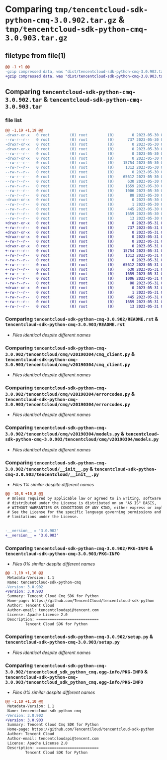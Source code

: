# Comparing `tmp/tencentcloud-sdk-python-cmq-3.0.902.tar.gz` & `tmp/tencentcloud-sdk-python-cmq-3.0.903.tar.gz`

## filetype from file(1)

```diff
@@ -1 +1 @@
-gzip compressed data, was "dist/tencentcloud-sdk-python-cmq-3.0.902.tar", last modified: Tue May 30 00:19:46 2023, max compression
+gzip compressed data, was "dist/tencentcloud-sdk-python-cmq-3.0.903.tar", last modified: Wed May 31 02:07:55 2023, max compression
```

## Comparing `tencentcloud-sdk-python-cmq-3.0.902.tar` & `tencentcloud-sdk-python-cmq-3.0.903.tar`

### file list

```diff
@@ -1,19 +1,19 @@
-drwxr-xr-x   0 root         (0) root         (0)        0 2023-05-30 00:19:46.000000 tencentcloud-sdk-python-cmq-3.0.902/
--rw-r--r--   0 root         (0) root         (0)      737 2023-05-30 00:19:44.000000 tencentcloud-sdk-python-cmq-3.0.902/README.rst
-drwxr-xr-x   0 root         (0) root         (0)        0 2023-05-30 00:19:46.000000 tencentcloud-sdk-python-cmq-3.0.902/tencentcloud/
-drwxr-xr-x   0 root         (0) root         (0)        0 2023-05-30 00:19:46.000000 tencentcloud-sdk-python-cmq-3.0.902/tencentcloud/cmq/
--rw-r--r--   0 root         (0) root         (0)        0 2023-05-30 00:19:44.000000 tencentcloud-sdk-python-cmq-3.0.902/tencentcloud/cmq/__init__.py
-drwxr-xr-x   0 root         (0) root         (0)        0 2023-05-30 00:19:46.000000 tencentcloud-sdk-python-cmq-3.0.902/tencentcloud/cmq/v20190304/
--rw-r--r--   0 root         (0) root         (0)    15754 2023-05-30 00:19:44.000000 tencentcloud-sdk-python-cmq-3.0.902/tencentcloud/cmq/v20190304/cmq_client.py
--rw-r--r--   0 root         (0) root         (0)     1312 2023-05-30 00:19:44.000000 tencentcloud-sdk-python-cmq-3.0.902/tencentcloud/cmq/v20190304/errorcodes.py
--rw-r--r--   0 root         (0) root         (0)        0 2023-05-30 00:19:44.000000 tencentcloud-sdk-python-cmq-3.0.902/tencentcloud/cmq/v20190304/__init__.py
--rw-r--r--   0 root         (0) root         (0)    65612 2023-05-30 00:19:44.000000 tencentcloud-sdk-python-cmq-3.0.902/tencentcloud/cmq/v20190304/models.py
--rw-r--r--   0 root         (0) root         (0)      630 2023-05-30 00:19:44.000000 tencentcloud-sdk-python-cmq-3.0.902/tencentcloud/__init__.py
--rw-r--r--   0 root         (0) root         (0)     1659 2023-05-30 00:19:46.000000 tencentcloud-sdk-python-cmq-3.0.902/PKG-INFO
--rw-r--r--   0 root         (0) root         (0)     1006 2023-05-30 00:19:44.000000 tencentcloud-sdk-python-cmq-3.0.902/setup.py
--rw-r--r--   0 root         (0) root         (0)       88 2023-05-30 00:19:46.000000 tencentcloud-sdk-python-cmq-3.0.902/setup.cfg
-drwxr-xr-x   0 root         (0) root         (0)        0 2023-05-30 00:19:46.000000 tencentcloud-sdk-python-cmq-3.0.902/tencentcloud_sdk_python_cmq.egg-info/
--rw-r--r--   0 root         (0) root         (0)        1 2023-05-30 00:19:46.000000 tencentcloud-sdk-python-cmq-3.0.902/tencentcloud_sdk_python_cmq.egg-info/dependency_links.txt
--rw-r--r--   0 root         (0) root         (0)      445 2023-05-30 00:19:46.000000 tencentcloud-sdk-python-cmq-3.0.902/tencentcloud_sdk_python_cmq.egg-info/SOURCES.txt
--rw-r--r--   0 root         (0) root         (0)     1659 2023-05-30 00:19:46.000000 tencentcloud-sdk-python-cmq-3.0.902/tencentcloud_sdk_python_cmq.egg-info/PKG-INFO
--rw-r--r--   0 root         (0) root         (0)       13 2023-05-30 00:19:46.000000 tencentcloud-sdk-python-cmq-3.0.902/tencentcloud_sdk_python_cmq.egg-info/top_level.txt
+drwxr-xr-x   0 root         (0) root         (0)        0 2023-05-31 02:07:55.000000 tencentcloud-sdk-python-cmq-3.0.903/
+-rw-r--r--   0 root         (0) root         (0)      737 2023-05-31 02:07:54.000000 tencentcloud-sdk-python-cmq-3.0.903/README.rst
+drwxr-xr-x   0 root         (0) root         (0)        0 2023-05-31 02:07:55.000000 tencentcloud-sdk-python-cmq-3.0.903/tencentcloud/
+drwxr-xr-x   0 root         (0) root         (0)        0 2023-05-31 02:07:55.000000 tencentcloud-sdk-python-cmq-3.0.903/tencentcloud/cmq/
+-rw-r--r--   0 root         (0) root         (0)        0 2023-05-31 02:07:54.000000 tencentcloud-sdk-python-cmq-3.0.903/tencentcloud/cmq/__init__.py
+drwxr-xr-x   0 root         (0) root         (0)        0 2023-05-31 02:07:55.000000 tencentcloud-sdk-python-cmq-3.0.903/tencentcloud/cmq/v20190304/
+-rw-r--r--   0 root         (0) root         (0)    15754 2023-05-31 02:07:54.000000 tencentcloud-sdk-python-cmq-3.0.903/tencentcloud/cmq/v20190304/cmq_client.py
+-rw-r--r--   0 root         (0) root         (0)     1312 2023-05-31 02:07:54.000000 tencentcloud-sdk-python-cmq-3.0.903/tencentcloud/cmq/v20190304/errorcodes.py
+-rw-r--r--   0 root         (0) root         (0)        0 2023-05-31 02:07:54.000000 tencentcloud-sdk-python-cmq-3.0.903/tencentcloud/cmq/v20190304/__init__.py
+-rw-r--r--   0 root         (0) root         (0)    65612 2023-05-31 02:07:54.000000 tencentcloud-sdk-python-cmq-3.0.903/tencentcloud/cmq/v20190304/models.py
+-rw-r--r--   0 root         (0) root         (0)      630 2023-05-31 02:07:54.000000 tencentcloud-sdk-python-cmq-3.0.903/tencentcloud/__init__.py
+-rw-r--r--   0 root         (0) root         (0)     1659 2023-05-31 02:07:55.000000 tencentcloud-sdk-python-cmq-3.0.903/PKG-INFO
+-rw-r--r--   0 root         (0) root         (0)     1006 2023-05-31 02:07:54.000000 tencentcloud-sdk-python-cmq-3.0.903/setup.py
+-rw-r--r--   0 root         (0) root         (0)       88 2023-05-31 02:07:55.000000 tencentcloud-sdk-python-cmq-3.0.903/setup.cfg
+drwxr-xr-x   0 root         (0) root         (0)        0 2023-05-31 02:07:55.000000 tencentcloud-sdk-python-cmq-3.0.903/tencentcloud_sdk_python_cmq.egg-info/
+-rw-r--r--   0 root         (0) root         (0)        1 2023-05-31 02:07:55.000000 tencentcloud-sdk-python-cmq-3.0.903/tencentcloud_sdk_python_cmq.egg-info/dependency_links.txt
+-rw-r--r--   0 root         (0) root         (0)      445 2023-05-31 02:07:55.000000 tencentcloud-sdk-python-cmq-3.0.903/tencentcloud_sdk_python_cmq.egg-info/SOURCES.txt
+-rw-r--r--   0 root         (0) root         (0)     1659 2023-05-31 02:07:55.000000 tencentcloud-sdk-python-cmq-3.0.903/tencentcloud_sdk_python_cmq.egg-info/PKG-INFO
+-rw-r--r--   0 root         (0) root         (0)       13 2023-05-31 02:07:55.000000 tencentcloud-sdk-python-cmq-3.0.903/tencentcloud_sdk_python_cmq.egg-info/top_level.txt
```

### Comparing `tencentcloud-sdk-python-cmq-3.0.902/README.rst` & `tencentcloud-sdk-python-cmq-3.0.903/README.rst`

 * *Files identical despite different names*

### Comparing `tencentcloud-sdk-python-cmq-3.0.902/tencentcloud/cmq/v20190304/cmq_client.py` & `tencentcloud-sdk-python-cmq-3.0.903/tencentcloud/cmq/v20190304/cmq_client.py`

 * *Files identical despite different names*

### Comparing `tencentcloud-sdk-python-cmq-3.0.902/tencentcloud/cmq/v20190304/errorcodes.py` & `tencentcloud-sdk-python-cmq-3.0.903/tencentcloud/cmq/v20190304/errorcodes.py`

 * *Files identical despite different names*

### Comparing `tencentcloud-sdk-python-cmq-3.0.902/tencentcloud/cmq/v20190304/models.py` & `tencentcloud-sdk-python-cmq-3.0.903/tencentcloud/cmq/v20190304/models.py`

 * *Files identical despite different names*

### Comparing `tencentcloud-sdk-python-cmq-3.0.902/tencentcloud/__init__.py` & `tencentcloud-sdk-python-cmq-3.0.903/tencentcloud/__init__.py`

 * *Files 1% similar despite different names*

```diff
@@ -10,8 +10,8 @@
 # Unless required by applicable law or agreed to in writing, software
 # distributed under the License is distributed on an "AS IS" BASIS,
 # WITHOUT WARRANTIES OR CONDITIONS OF ANY KIND, either express or implied.
 # See the License for the specific language governing permissions and
 # limitations under the License.
 
 
-__version__ = '3.0.902'
+__version__ = '3.0.903'
```

### Comparing `tencentcloud-sdk-python-cmq-3.0.902/PKG-INFO` & `tencentcloud-sdk-python-cmq-3.0.903/PKG-INFO`

 * *Files 0% similar despite different names*

```diff
@@ -1,10 +1,10 @@
 Metadata-Version: 1.1
 Name: tencentcloud-sdk-python-cmq
-Version: 3.0.902
+Version: 3.0.903
 Summary: Tencent Cloud Cmq SDK for Python
 Home-page: https://github.com/TencentCloud/tencentcloud-sdk-python
 Author: Tencent Cloud
 Author-email: tencentcloudapi@tencent.com
 License: Apache License 2.0
 Description: ============================
         Tencent Cloud SDK for Python
```

### Comparing `tencentcloud-sdk-python-cmq-3.0.902/setup.py` & `tencentcloud-sdk-python-cmq-3.0.903/setup.py`

 * *Files identical despite different names*

### Comparing `tencentcloud-sdk-python-cmq-3.0.902/tencentcloud_sdk_python_cmq.egg-info/PKG-INFO` & `tencentcloud-sdk-python-cmq-3.0.903/tencentcloud_sdk_python_cmq.egg-info/PKG-INFO`

 * *Files 0% similar despite different names*

```diff
@@ -1,10 +1,10 @@
 Metadata-Version: 1.1
 Name: tencentcloud-sdk-python-cmq
-Version: 3.0.902
+Version: 3.0.903
 Summary: Tencent Cloud Cmq SDK for Python
 Home-page: https://github.com/TencentCloud/tencentcloud-sdk-python
 Author: Tencent Cloud
 Author-email: tencentcloudapi@tencent.com
 License: Apache License 2.0
 Description: ============================
         Tencent Cloud SDK for Python
```


